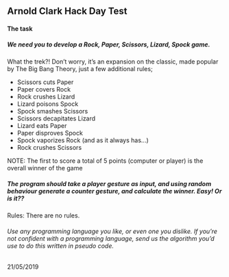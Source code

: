 ## Arnold Clark Hack Day Test
#### The task

##### We need you to develop a Rock, Paper, Scissors, Lizard, Spock game.
What the trek?! Don’t worry, it’s an expansion on the classic, made popular by
The Big Bang Theory, just a few additional rules;

* Scissors cuts Paper
* Paper covers Rock
* Rock crushes Lizard
* Lizard poisons Spock
* Spock smashes Scissors
* Scissors decapitates Lizard
* Lizard eats Paper
* Paper disproves Spock
* Spock vaporizes Rock
(and as it always has...)
* Rock crushes Scissors


NOTE: The first to score a total of 5 points (computer or player) is the overall winner of the game

<h5> The program should take a player gesture as input, and using random behaviour generate a counter gesture, and calculate the winner. Easy! Or is it??</h5> Rules: There are no rules.

<h6>Use any programming language you like, or even one you dislike. If you’re not
confident with a programming language, send us the algorithm you’d use to do
this written in pseudo code.</h6>



21/05/2019
